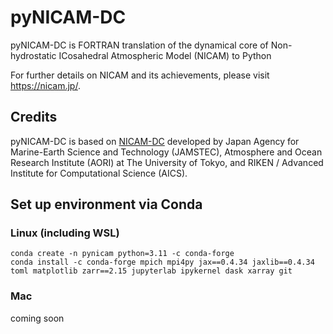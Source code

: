# pyNICAM-DC

pyNICAM-DC is FORTRAN translation of the dynamical core of Non-hydrostatic ICosahedral Atmospheric Model (NICAM) to Python

For further details on NICAM and its achievements, please visit https://nicam.jp/.

## Credits
pyNICAM-DC is based on [NICAM-DC](http://r-ccs-climate.riken.jp/nicam-dc/) developed by Japan Agency for Marine-Earth Science and Technology (JAMSTEC), Atmosphere and Ocean Research Institute (AORI) at The University of Tokyo, and RIKEN / Advanced Institute for Computational Science (AICS).

## Set up environment via Conda 

### Linux (including WSL)
```
conda create -n pynicam python=3.11 -c conda-forge
conda install -c conda-forge mpich mpi4py jax==0.4.34 jaxlib==0.4.34 toml matplotlib zarr==2.15 jupyterlab ipykernel dask xarray git
```

### Mac
coming soon
